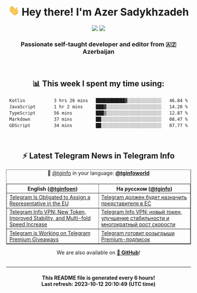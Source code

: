 <div align="center">
	<div>
		<h1>
      <img src="./assets/hi.gif" width="30px"> Hey there! I'm Azer Sadykhzadeh
    </h1>
    <img height="18" src="https://komarev.com/ghpvc/?username=sadykhzadeh&label=Views&color=2081c1&style=flat-square" />
		<a href="https://wakatime.com/Azer"> <img height="18" src="https://wakatime.com/badge/user/f80ae27a-c328-426f-a381-bc84136e2dd6.svg" /> </a>
    <h3>
      Passionate self-taught developer and editor from 🇦🇿 Azerbaijan
    </h3>
  </div>
  <br>

<h2>📊 This week I spent my time using:</h2>

<!--START_SECTION:waka-->

```txt
Kotlin           3 hrs 26 mins   ███████████▓░░░░░░░░░░░░░   46.84 %
JavaScript       1 hr 2 mins     ███▓░░░░░░░░░░░░░░░░░░░░░   14.20 %
TypeScript       56 mins         ███▒░░░░░░░░░░░░░░░░░░░░░   12.87 %
Markdown         37 mins         ██░░░░░░░░░░░░░░░░░░░░░░░   08.47 %
GDScript         34 mins         ██░░░░░░░░░░░░░░░░░░░░░░░   07.77 %
```

<!--END_SECTION:waka-->

<br>

<h2>⚡️ Latest Telegram News in Telegram Info</h2>
  <table border>
		<tr>
			<th width="50%">English (<a href="https://t.me/tginfoen">@tginfoen</a>)</th>
			<th>На русском (<a href="https://t.me/tginfo">@tginfo</a>)</th>
		</tr>
		<caption>🚩 <a href="https://t.me/tginfo">@tginfo</a> in your language: <a href="https://t.me/tginfoworld"><b>@tginfoworld</b></a><caption/>
  <tr><td><a href="https://t.me/tginfoen/1750">Telegram Is Obligated to Assign a Representative in the EU</a></td>
    <td><a href="https://t.me/tginfo/3795">Telegram должен будет назначить представителя в ЕС</a></td></tr><tr><td><a href="https://t.me/tginfoen/1748">Telegram Info VPN: New Token, Improved Stability, and Multi-fold Speed Increase</a></td>
    <td><a href="https://t.me/tginfo/3793">Telegram Info VPN: новый токен, улучшение стабильности и многократный рост скорости</a></td></tr><tr><td><a href="https://t.me/tginfoen/1747">Telegram is Working on Telegram Premium Giveaways</a></td>
    <td><a href="https://t.me/tginfo/3792">Telegram готовит розыгрыши Premium-подписок</a></td></tr>
</table>
We are also available on <a href="https://github.com/tginfo"><b>🐙 GitHub</b></a>!
</div>

<br>
<hr>
<h4 align="center">This README file is generated <b>every 6 hours</b>!</br>Last refresh: <b>2023-10-12 20:10:49 (UTC time)</b></h4>
